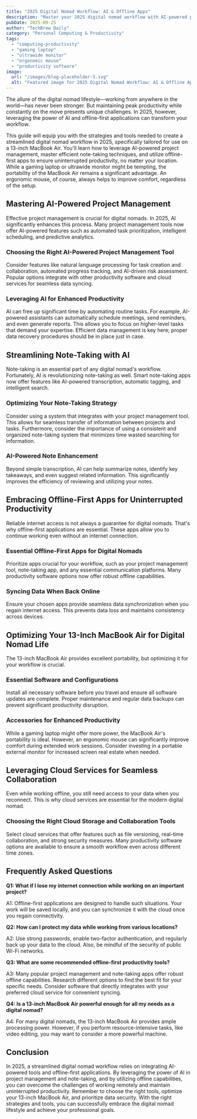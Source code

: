 ```yaml
---
title: "2025 Digital Nomad Workflow: AI & Offline Apps"
description: "Master your 2025 digital nomad workflow with AI-powered project management, note-taking, and offline-first apps.  Boost productivity on your 13-inch MacBook Air.  Learn how to stay productive anywhere! Read now!"
pubDate: 2025-09-25
author: "TechBrew Daily"
category: "Personal Computing & Productivity"
tags:
  - "computing-productivity"
  - "gaming laptop"
  - "ultrawide monitor"
  - "ergonomic mouse"
  - "productivity software"
image:
  url: "/images/blog-placeholder-5.svg"
  alt: "Featured image for 2025 Digital Nomad Workflow: AI & Offline Apps"
---
```


The allure of the digital nomad lifestyle—working from anywhere in the world—has never been stronger.  But maintaining peak productivity while constantly on the move presents unique challenges.  In 2025, however,  leveraging the power of AI and offline-first applications can transform your workflow.

This guide will equip you with the strategies and tools needed to create a streamlined digital nomad workflow in 2025, specifically tailored for use on a 13-inch MacBook Air.  You'll learn how to leverage AI-powered project management, master efficient note-taking techniques, and utilize offline-first apps to ensure uninterrupted productivity, no matter your location. While a gaming laptop or ultrawide monitor might be tempting, the portability of the MacBook Air remains a significant advantage.  An ergonomic mouse, of course, always helps to improve comfort, regardless of the setup.

## Mastering AI-Powered Project Management

Effective project management is crucial for digital nomads.  In 2025, AI significantly enhances this process.  Many project management tools now offer AI-powered features such as automated task prioritization, intelligent scheduling, and predictive analytics.

###  Choosing the Right AI-Powered Project Management Tool

Consider features like natural language processing for task creation and collaboration, automated progress tracking, and AI-driven risk assessment. Popular options integrate with other productivity software and cloud services for seamless data syncing.

###  Leveraging AI for Enhanced Productivity

AI can free up significant time by automating routine tasks.  For example, AI-powered assistants can automatically schedule meetings, send reminders, and even generate reports. This allows you to focus on higher-level tasks that demand your expertise.  Efficient data management is key here; proper data recovery procedures should be in place just in case.

## Streamlining Note-Taking with AI

Note-taking is an essential part of any digital nomad's workflow.  Fortunately, AI is revolutionizing note-taking as well.  Smart note-taking apps now offer features like AI-powered transcription, automatic tagging, and intelligent search.


###  Optimizing Your Note-Taking Strategy

Consider using a system that integrates with your project management tool.  This allows for seamless transfer of information between projects and tasks.  Furthermore, consider the importance of using a consistent and organized note-taking system that minimizes time wasted searching for information.

###  AI-Powered Note Enhancement

Beyond simple transcription, AI can help summarize notes, identify key takeaways, and even suggest related information.  This significantly improves the efficiency of reviewing and utilizing your notes.

## Embracing Offline-First Apps for Uninterrupted Productivity

Reliable internet access is not always a guarantee for digital nomads. That's why offline-first applications are essential.  These apps allow you to continue working even without an internet connection.


###  Essential Offline-First Apps for Digital Nomads

Prioritize apps crucial for your workflow, such as your project management tool, note-taking app, and any essential communication platforms. Many productivity software options now offer robust offline capabilities.

###  Syncing Data When Back Online

Ensure your chosen apps provide seamless data synchronization when you regain internet access. This prevents data loss and maintains consistency across devices.

## Optimizing Your 13-Inch MacBook Air for Digital Nomad Life

The 13-inch MacBook Air provides excellent portability, but optimizing it for your workflow is crucial.


###  Essential Software and Configurations

Install all necessary software before you travel and ensure all software updates are complete. Proper maintenance and regular data backups can prevent significant productivity disruption.

###  Accessories for Enhanced Productivity

While a gaming laptop might offer more power, the MacBook Air's portability is ideal. However, an ergonomic mouse can significantly improve comfort during extended work sessions.  Consider investing in a portable external monitor for increased screen real estate when needed.

## Leveraging Cloud Services for Seamless Collaboration

Even while working offline, you still need access to your data when you reconnect.  This is why cloud services are essential for the modern digital nomad.

### Choosing the Right Cloud Storage and Collaboration Tools

Select cloud services that offer features such as file versioning, real-time collaboration, and strong security measures.  Many productivity software options are available to ensure a smooth workflow even across different time zones.

## Frequently Asked Questions

**Q1: What if I lose my internet connection while working on an important project?**

A1: Offline-first applications are designed to handle such situations.  Your work will be saved locally, and you can synchronize it with the cloud once you regain connectivity.

**Q2: How can I protect my data while working from various locations?**

A2: Use strong passwords, enable two-factor authentication, and regularly back up your data to the cloud.  Also, be mindful of the security of public Wi-Fi networks.

**Q3: What are some recommended offline-first productivity tools?**

A3: Many popular project management and note-taking apps offer robust offline capabilities.  Research different options to find the best fit for your specific needs. Consider software that directly integrates with your preferred cloud service for convenient syncing.

**Q4: Is a 13-inch MacBook Air powerful enough for all my needs as a digital nomad?**

A4: For many digital nomads, the 13-inch MacBook Air provides ample processing power.  However, if you perform resource-intensive tasks, like video editing, you may want to consider a more powerful machine.

## Conclusion

In 2025,  a streamlined digital nomad workflow relies on integrating AI-powered tools and offline-first applications. By leveraging the power of AI in project management and note-taking, and by utilizing offline capabilities, you can overcome the challenges of working remotely and maintain uninterrupted productivity.  Remember to choose the right tools, optimize your 13-inch MacBook Air, and prioritize data security.  With the right strategies and tools, you can successfully embrace the digital nomad lifestyle and achieve your professional goals.